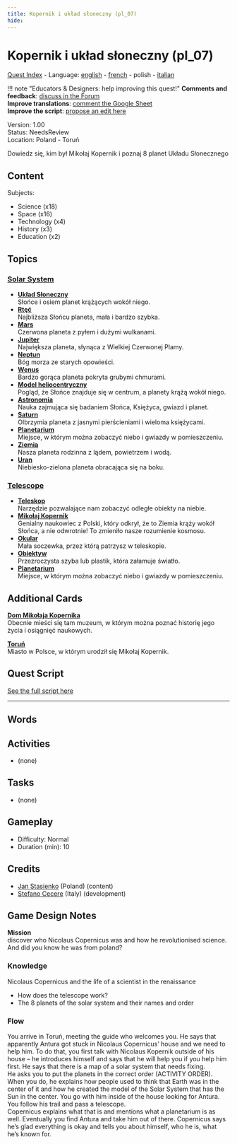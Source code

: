 ```yaml
---
title: Kopernik i układ słoneczny (pl_07)
hide:
---
```


# Kopernik i układ słoneczny (pl_07)
[Quest Index](./index.pl.md) - Language: [english](./pl_07.md) - [french](./pl_07.fr.md) - polish - [italian](./pl_07.it.md)

!!! note "Educators & Designers: help improving this quest!"
    **Comments and feedback**: [discuss in the Forum](https://antura.discourse.group/t/pl-07-copernicus-and-the-solar-system/38/1)  
    **Improve translations**: [comment the Google Sheet](https://docs.google.com/spreadsheets/d/1FPFOy8CHor5ArSg57xMuPAG7WM27-ecDOiU-OmtHgjw/edit?gid=783699917#gid=783699917)  
    **Improve the script**: [propose an edit here](https://github.com/vgwb/Antura/blob/main/Assets/_discover/_quests/PL_07%20Solar%20System/PL_07%20Solar%20System%20-%20Yarn%20Script.yarn)  

Version: 1.00  
Status: NeedsReview  
Location: Poland - Toruń

Dowiedz się, kim był Mikołaj Kopernik i poznaj 8 planet Układu Słonecznego

## Content
Subjects: 

  - Science (x18)
  - Space (x16)
  - Technology (x4)
  - History (x3)
  - Education (x2)

## Topics
### [Solar System](../topics/index.md#solar_system)

  - **[Układ Słoneczny](../cards/index.md#solar_system)**  
    Słońce i osiem planet krążących wokół niego.  
  - **[Rtęć](../cards/index.md#mercury)**  
    Najbliższa Słońcu planeta, mała i bardzo szybka.  
  - **[Mars](../cards/index.md#mars)**  
    Czerwona planeta z pyłem i dużymi wulkanami.  
  - **[Jupiter](../cards/index.md#jupiter)**  
    Największa planeta, słynąca z Wielkiej Czerwonej Plamy.  
  - **[Neptun](../cards/index.md#neptune)**  
    Bóg morza ze starych opowieści.  
  - **[Wenus](../cards/index.md#venus)**  
    Bardzo gorąca planeta pokryta grubymi chmurami.  
  - **[Model heliocentryczny](../cards/index.md#heliocentric_model)**  
    Pogląd, że Słońce znajduje się w centrum, a planety krążą wokół niego.  
  - **[Astronomia](../cards/index.md#astronomy)**  
    Nauka zajmująca się badaniem Słońca, Księżyca, gwiazd i planet.  
  - **[Saturn](../cards/index.md#saturn)**  
    Olbrzymia planeta z jasnymi pierścieniami i wieloma księżycami.  
  - **[Planetarium](../cards/index.md#planetarium)**  
    Miejsce, w którym można zobaczyć niebo i gwiazdy w pomieszczeniu.  
  - **[Ziemia](../cards/index.md#earth)**  
    Nasza planeta rodzinna z lądem, powietrzem i wodą.  
  - **[Uran](../cards/index.md#uranus)**  
    Niebiesko-zielona planeta obracająca się na boku.  
### [Telescope](../topics/index.md#telescope)

  - **[Teleskop](../cards/index.md#telescope)**  
    Narzędzie pozwalające nam zobaczyć odległe obiekty na niebie.  
  - **[Mikołaj Kopernik](../cards/index.md#nicolaus_copernicus)**  
    Genialny naukowiec z Polski, który odkrył, że to Ziemia krąży wokół Słońca, a nie odwrotnie! To zmieniło nasze rozumienie kosmosu.  
  - **[Okular](../cards/index.md#eyepiece)**  
    Mała soczewka, przez którą patrzysz w teleskopie.  
  - **[Obiektyw](../cards/index.md#lens)**  
    Przezroczysta szyba lub plastik, która załamuje światło.  
  - **[Planetarium](../cards/index.md#planetarium)**  
    Miejsce, w którym można zobaczyć niebo i gwiazdy w pomieszczeniu.  

## Additional Cards
**[Dom Mikołaja Kopernika](../cards/index.md#nicolaus_copernicus_house)**  
Obecnie mieści się tam muzeum, w którym można poznać historię jego życia i osiągnięć naukowych.  

**[Toruń](../cards/index.md#torun)**  
Miasto w Polsce, w którym urodził się Mikołaj Kopernik.  

## Quest Script

[See the full script here](./pl_07-script.pl.md)

---

## Words
## Activities
- (none)

## Tasks
- (none)
## Gameplay
- Difficulty: Normal
- Duration (min): 10
## Credits
- [Jan Stasienko](mailto:jan.stasienko@dsw.edu.pl) (Poland) (content)
- [Stefano Cecere](https://stefanocecere.com) (Italy) (development)

## Game Design Notes
**Mission**  
discover who Nicolaus Copernicus was and how he revolutionised science.
And did you know he was from poland?

### Knowledge
Nicolaus Copernicus and the life of a scientist in the renaissance  

- How does the telescope work?
- The 8 planets of the solar system and their names and order

### Flow
You arrive in Toruń, meeting the guide who welcomes you. He says that apparently Antura got stuck in Nicolaus Copernicus’ house and we need to help him. To do that, you first talk with Nicolaus Kopernik outside of his house – he introduces himself and says that he will help you if you help him first. He says that there is a map of a solar system that needs fixing.  
He asks you to put the planets in the correct order (ACTIVITY ORDER).  
When you do, he explains how people used to think that Earth was in the center of it and how he created the model of the Solar System that has the Sun in the center. You go with him inside of the house looking for Antura. You follow his trail and pass a telescope.  
Copernicus explains what that is and mentions what a planetarium is as well. Eventually you find Antura and take him out of there. Copernicus says he’s glad everything is okay and tells you about himself, who he is, what he’s known for.

